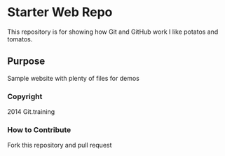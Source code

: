 # Starter Web Repo

This repository is for showing how Git and GitHub work
I like potatos and tomatos.

## Purpose

Sample website with plenty of files for demos

### Copyright

2014 Git.training

### How to Contribute

Fork this repository and pull request